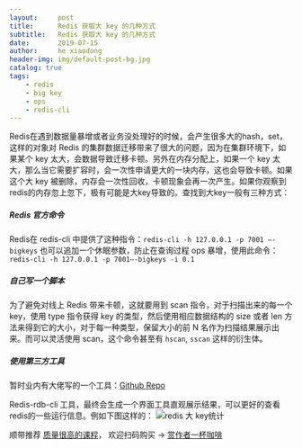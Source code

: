 ```yaml
---
layout:     post
title:      Redis 获取大 key 的几种方式
subtitle:   Redis 获取大 key 的几种方式
date:       2019-07-15
author:     he xiaodong
header-img: img/default-post-bg.jpg
catalog: true
tags:
    - redis
    - big key
    - ops
    - redis-cli
---
```


Redis在遇到数据量暴增或者业务没处理好的时候，会产生很多大的hash，set，这样的对象对 Redis 的集群数据迁移带来了很大的问题，因为在集群环境下，如果某个 key 太大，会数据导致迁移卡顿。另外在内存分配上，如果一个 key 太大，那么当它需要扩容时，会一次性申请更大的一块内存，这也会导致卡顿。如果这个大 key 被删除，内存会一次性回收，卡顿现象会再一次产生。如果你观察到redis的内存忽上忽下，极有可能是大key导致的。查找到大key一般有三种方式：

##### Redis 官方命令
Redis在 redis-cli 中提供了这种指令：`redis-cli -h 127.0.0.1 -p 7001 –-bigkeys`
也可以追加一个休眠参数，防止在查询过程 ops 暴增，使用此命令：`redis-cli -h 127.0.0.1 -p 7001–-bigkeys -i 0.1`

##### 自己写一个脚本
为了避免对线上 Redis 带来卡顿，这就要用到 scan 指令，对于扫描出来的每一个 key，使用 type 指令获得 key 的类型，然后使用相应数据结构的 size 或者 len 方法来得到它的大小，对于每一种类型，保留大小的前 N 名作为扫描结果展示出来。而可以灵活使用 scan，这个命令甚至有 `hscan`, `sscan` 这样的衍生体。

##### 使用第三方工具
暂时业内有大佬写的一个工具：[Github Repo](https://github.com/leonchen83/redis-rdb-cli)

Redis-rdb-cli 工具，最终会生成一个界面工具直观展示结果，可以更好的查看redis的一些运行信息。例如下图这样的：
![redis 大 key统计](https://alpha2016.github.io/img/2019-07-15-redis-big-key.png)

顺带推荐 [质量很高的课程](https://hxd.best/2021/04/01/%E6%8E%A8%E8%8D%90%E5%87%A0%E4%B8%AA%E4%B8%8D%E9%94%99%E7%9A%84%E6%95%99%E7%A8%8B-%E6%9E%81%E5%AE%A2%E6%97%B6%E9%97%B4%E4%B8%93%E6%A0%8F/)， 欢迎扫码购买  -> [赏作者一杯咖啡](http://hxd.best/reward.html)
